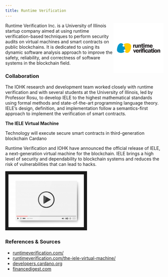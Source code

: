 ```yaml
---
title: Runtime Verification
---
```

<img src="/projects/business/Logo-RuntimeVerification.png" alt="Logo Runtime Verification" width="160" class="projects-logo" align="right"/>
Runtime Verification Inc. is a University of Illinois startup company aimed at using runtime verification-based techniques to perform security audits on virtual machines and smart contracts on public blockchains. It is dedicated to using its dynamic software analysis approach to improve the safety, reliability, and correctness of software systems in the blockchain field.

### Collaboration
The IOHK research and development team worked closely with runtime verification and with several students at the University of Illinois, led by Professor Rosu, to develop IELE to the highest mathematical standards using formal methods and state-of-the-art programming language theory. IELE’s design, definition, and implementation follow a semantics-first approach to implement the verification of smart contracts.

**The IELE Virtual Machine**

Technology will execute secure smart contracts in third-generation blockchain Cardano

Runtime Verification and IOHK have announced the official release of IELE, a next-generation virtual machine for the blockchain. IELE brings a high level of security and dependability to blockchain systems and reduces the risk of vulnerabilities that can lead to hacks.


<a href="http://www.youtube.com/watch?feature=player_embedded&v=Hq-hvaD6NSA
" target="_blank"><img src="/assets/images/video-player-bar-template.jpg" 
alt="K framework and Cardano" width="240" border="10" /></a>


### References & Sources
* <a href="https://runtimeverification.com/" target="_blank">runtimeverification.com/</a>
* <a href="https://runtimeverification.com/the-iele-virtual-machine/" target="_blank">runtimeverification.com/the-iele-virtual-machine/</a>
* <a href="https://developers.cardano.org/en/virtual-machines/iele/about/the-iele-virtual-machine/" target="_blank">developers.cardano.org</a>
* <a href="https://www.financedigest.com/runtime-verification-and-iohk-launch-virtual-machine-for-blockchains.html" target="_blank">financedigest.com</a>

